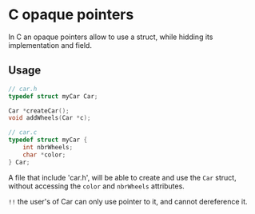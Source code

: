 # C opaque pointers

In C an opaque pointers allow to use a struct, while hidding its implementation and field.

## Usage

```c 
// car.h
typedef struct myCar Car;

Car *createCar();
void addWheels(Car *c);
```

```c
// car.c
typedef struct myCar {
    int nbrWheels;
    char *color;
} Car;
```

A file that include 'car.h', will be able to create and use the `Car` struct, without accessing the `color` and `nbrWheels` attributes.

`!!` the user's of Car can only use pointer to it, and cannot dereference it.
